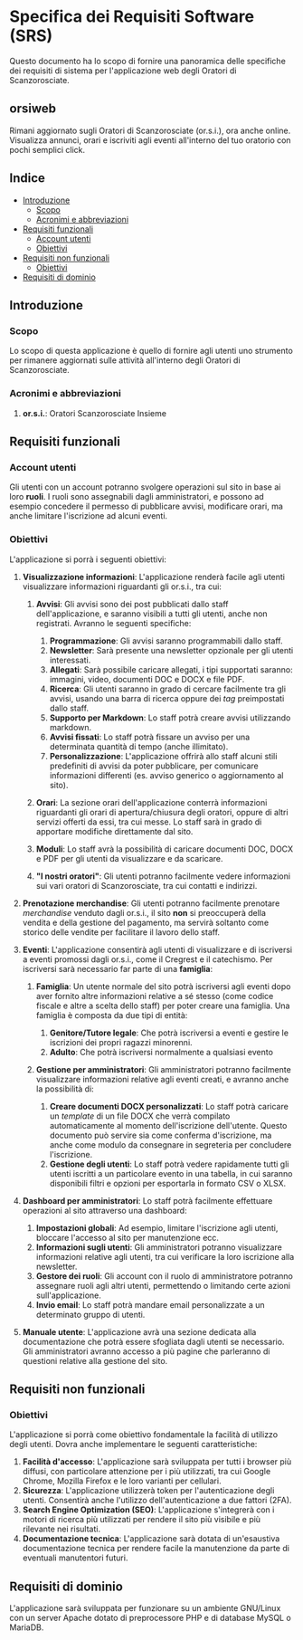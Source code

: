 # Specifica dei Requisiti Software (SRS)

Questo documento ha lo scopo di fornire una panoramica delle specifiche dei requisiti di sistema per l'applicazione web degli Oratori di Scanzorosciate.

## orsiweb
Rimani aggiornato sugli Oratori di Scanzorosciate (or.s.i.), ora anche online. Visualizza annunci, orari e iscriviti agli eventi all'interno del tuo oratorio con pochi semplici click.

## Indice
- [Introduzione](#introduzione)
  - [Scopo](#scopo)
  - [Acronimi e abbreviazioni](#acronimi-e-abbreviazioni)
- [Requisiti funzionali](#requisiti-funzionali)
  - [Account utenti](#account-utenti)
  - [Obiettivi](#obiettivi)
- [Requisiti non funzionali](#requisiti-non-funzionali)
  - [Obiettivi](#obiettivi-1)
- [Requisiti di dominio](#requisiti-di-dominio)

## Introduzione
### Scopo
Lo scopo di questa applicazione è quello di fornire agli utenti uno strumento per rimanere aggiornati sulle attività all'interno degli Oratori di Scanzorosciate.

### Acronimi e abbreviazioni
1. **or.s.i.**: Oratori Scanzorosciate Insieme

## Requisiti funzionali

### Account utenti
Gli utenti con un account potranno svolgere operazioni sul sito in base ai loro **ruoli**. I ruoli sono assegnabili dagli amministratori, e possono ad esempio concedere il permesso di pubblicare avvisi, modificare orari, ma anche limitare l'iscrizione ad alcuni eventi.

### Obiettivi
L'applicazione si porrà i seguenti obiettivi:

1. **Visualizzazione informazioni**: L'applicazione renderà facile agli utenti visualizzare informazioni riguardanti gli or.s.i., tra cui:

    1. **Avvisi**: Gli avvisi sono dei post pubblicati dallo staff dell'applicazione, e saranno visibili a tutti gli utenti, anche non registrati. Avranno le seguenti specifiche:

        1. **Programmazione**: Gli avvisi saranno programmabili dallo staff.
        2. **Newsletter**: Sarà presente una newsletter opzionale per gli utenti interessati.
        3. **Allegati**: Sarà possibile caricare allegati, i tipi supportati saranno: immagini, video, documenti DOC e DOCX e file PDF.
        4. **Ricerca**: Gli utenti saranno in grado di cercare facilmente tra gli avvisi, usando una barra di ricerca oppure dei *tag* preimpostati dallo staff.
        5. **Supporto per Markdown**: Lo staff potrà creare avvisi utilizzando markdown.
        6. **Avvisi fissati**: Lo staff potrà fissare un avviso per una determinata quantità di tempo (anche illimitato).
        7. **Personalizzazione**: L'applicazione offrirà allo staff alcuni stili predefiniti di avvisi da poter pubblicare, per comunicare informazioni differenti (es. avviso generico o aggiornamento al sito).

    2. **Orari**: La sezione orari dell'applicazione conterrà informazioni riguardanti gli orari di apertura/chiusura degli oratori, oppure di altri servizi offerti da essi, tra cui messe. Lo staff sarà in grado di apportare modifiche direttamente dal sito.
    3. **Moduli**: Lo staff avrà la possibilità di caricare documenti DOC, DOCX e PDF per gli utenti da visualizzare e da scaricare.
    4. **"I nostri oratori"**: Gli utenti potranno facilmente vedere informazioni sui vari oratori di Scanzorosciate, tra cui contatti e indirizzi.

2. **Prenotazione merchandise**: Gli utenti potranno facilmente prenotare *merchandise* venduto dagli or.s.i., il sito **non** si preoccuperà della vendita e della gestione del pagamento, ma servirà soltanto come storico delle vendite per facilitare il lavoro dello staff.

3. **Eventi**: L'applicazione consentirà agli utenti di visualizzare e di iscriversi a eventi promossi dagli or.s.i., come il Cregrest e il catechismo. Per iscriversi sarà necessario far parte di una **famiglia**:

   1. **Famiglia**: Un utente normale del sito potrà iscriversi agli eventi dopo aver fornito altre informazioni relative a sé stesso (come codice fiscale e altre a scelta dello staff) per poter creare una famiglia. Una famiglia è composta da due tipi di entità:

      1. **Genitore/Tutore legale**: Che potrà iscriversi a eventi e gestire le iscrizioni dei propri ragazzi minorenni.
      2. **Adulto**: Che potrà iscriversi normalmente a qualsiasi evento

   2. **Gestione per amministratori**: Gli amministratori potranno facilmente visualizzare informazioni relative agli eventi creati, e avranno anche la possibilità di:

      1. **Creare documenti DOCX personalizzati**: Lo staff potrà caricare un *template* di un file DOCX che verrà compilato automaticamente al momento dell'iscrizione dell'utente. Questo documento può servire sia come conferma d'iscrizione, ma anche come modulo da consegnare in segreteria per concludere l'iscrizione.
      2. **Gestione degli utenti**: Lo staff potrà vedere rapidamente tutti gli utenti iscritti a un particolare evento in una tabella, in cui saranno disponibili filtri e opzioni per esportarla in formato CSV o XLSX.

4. **Dashboard per amministratori**: Lo staff potrà facilmente effettuare operazioni al sito attraverso una dashboard:

    1. **Impostazioni globali**: Ad esempio, limitare l'iscrizione agli utenti, bloccare l'accesso al sito per manutenzione ecc.
    2. **Informazioni sugli utenti**: Gli amministratori potranno visualizzare informazioni relative agli utenti, tra cui verificare la loro iscrizione alla newsletter.
    3. **Gestore dei ruoli**: Gli account con il ruolo di amministratore potranno assegnare ruoli agli altri utenti, permettendo o limitando certe azioni sull'applicazione.
    4. **Invio email**: Lo staff potrà mandare email personalizzate a un determinato gruppo di utenti.

5. **Manuale utente**: L'applicazione avrà una sezione dedicata alla documentazione che potrà essere sfogliata dagli utenti se necessario. Gli amministratori avranno accesso a più pagine che parleranno di questioni relative alla gestione del sito.

## Requisiti non funzionali
### Obiettivi
L'applicazione si porrà come obiettivo fondamentale la facilità di utilizzo degli utenti. Dovra anche implementare le seguenti caratteristiche:

1. **Facilità d'accesso**: L'applicazione sarà sviluppata per tutti i browser più diffusi, con particolare attenzione per i più utilizzati, tra cui Google Chrome, Mozilla Firefox e le loro varianti per cellulari.
2. **Sicurezza**: L'applicazione utilizzerà token per l'autenticazione degli utenti. Consentirà anche l'utilizzo dell'autenticazione a due fattori (2FA).
3. **Search Engine Optimization (SEO)**: L'applicazione s'integrerà con i motori di ricerca più utilizzati per rendere il sito più visibile e più rilevante nei risultati.
4. **Documentazione tecnica**: L'applicazione sarà dotata di un'esaustiva documentazione tecnica per rendere facile la manutenzione da parte di eventuali manutentori futuri.

## Requisiti di dominio
L'applicazione sarà sviluppata per funzionare su un ambiente GNU/Linux con un server Apache dotato di preprocessore PHP e di database MySQL o MariaDB.
